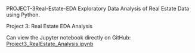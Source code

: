 PROJECT-3Real-Estate-EDA
Exploratory Data Analysis of Real Estate Data using Python.

Project 3: Real Estate EDA Analysis

Can view the Jupyter notebook directly on GitHub:
[Project3_RealEstate_Analysis.ipynb](https://github.com/DataWithDeepa/PROJECT-3Real-Estate-EDA/blob/main/Project3_RealEstate_Analysis.ipynb)
